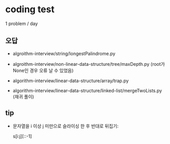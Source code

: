 # coding test

1 problem / day

## 오답

- algroithm-interview/string/longestPalindrome.py

- algroithm-interview/non-linear-data-structure/tree/maxDepth.py (root가 None인 경우 오류 날 수 있었음)

- algorithm-interview/linear-data-structure/array/trap.py

- algorithm-interview/linear-data-structure/linked-list/mergeTwoLists.py (재귀 풀이)

## tip

- 문자열을 i 이상 j 미만으로 슬라이싱 한 후 반대로 뒤집기:

  s[i:j][::-1]
